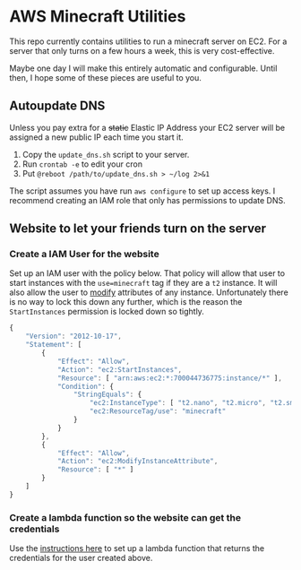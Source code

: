 # AWS Minecraft Utilities
This repo currently contains utilities to run a minecraft server on EC2. For a
server that only turns on a few hours a week, this is very cost-effective.

Maybe one day I will make this entirely automatic and configurable. Until then,
I hope some of these pieces are useful to you.

## Autoupdate DNS
Unless you pay extra for a ~~static~~ Elastic IP Address your EC2 server will
be assigned a new public IP each time you start it.

1. Copy the `update_dns.sh` script to your server.
2. Run `crontab -e` to edit your cron
3. Put `@reboot /path/to/update_dns.sh > ~/log 2>&1`

The script assumes you have run `aws configure` to set up access keys. I
recommend creating an IAM role that only has permissions to update DNS.

## Website to let your friends turn on the server

### Create a IAM User for the website
Set up an IAM user with the policy below. That policy will allow that user to
start instances with the `use=minecraft` tag if they are a `t2` instance. It
will also allow the user to [modify][ec2-modify] attributes of any instance. Unfortunately
there is no way to lock this down any further, which is the reason the
`StartInstances` permission is locked down so tightly.

```javascript
{
    "Version": "2012-10-17",
    "Statement": [
        {
            "Effect": "Allow",
            "Action": "ec2:StartInstances",
            "Resource": [ "arn:aws:ec2:*:700044736775:instance/*" ],
            "Condition": {
                "StringEquals": {
                    "ec2:InstanceType": [ "t2.nano", "t2.micro", "t2.small", "t2.medium", "t2.large" ],
                    "ec2:ResourceTag/use": "minecraft"
                }
            }
        },
        {
            "Effect": "Allow",
            "Action": "ec2:ModifyInstanceAttribute",
            "Resource": [ "*" ]
        }
    ]
}
```

[ec2-modify]: http://docs.aws.amazon.com/AWSEC2/latest/APIReference/API_ModifyInstanceAttribute.html

### Create a lambda function so the website can get the credentials
Use the [instructions here][lambda] to set up a lambda function that returns the credentials for the user created above.

[lambda]: lambda/README.md
